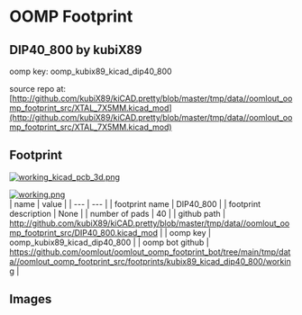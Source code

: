 # OOMP Footprint  
## DIP40_800  by kubiX89  
  
oomp key: oomp_kubix89_kicad_dip40_800  
  
source repo at: [http://github.com/kubiX89/kiCAD.pretty/blob/master/tmp/data//oomlout_oomp_footprint_src/XTAL_7X5MM.kicad_mod](http://github.com/kubiX89/kiCAD.pretty/blob/master/tmp/data//oomlout_oomp_footprint_src/XTAL_7X5MM.kicad_mod)  
## Footprint  
  
[![working_kicad_pcb_3d.png](working_kicad_pcb_3d_600.png)](working_kicad_pcb_3d.png)  
  
[![working.png](working_600.png)](working.png)  
| name | value | 
| --- | --- | 
| footprint name | DIP40_800 | 
| footprint description | None | 
| number of pads | 40 | 
| github path | http://github.com/kubiX89/kiCAD.pretty/blob/master/tmp/data//oomlout_oomp_footprint_src/DIP40_800.kicad_mod | 
| oomp key | oomp_kubix89_kicad_dip40_800 | 
| oomp bot github | https://github.com/oomlout/oomlout_oomp_footprint_bot/tree/main/tmp/data//oomlout_oomp_footprint_src/footprints/kubix89_kicad_dip40_800/working | 
## Images  
